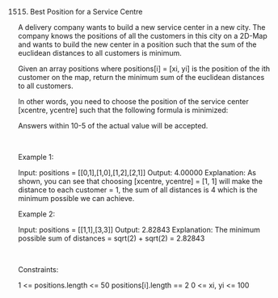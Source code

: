 1515. Best Position for a Service Centre

A delivery company wants to build a new service center in a new city. The company knows the positions of all the customers in this city on a 2D-Map and wants to build the new center in a position such that the sum of the euclidean distances to all customers is minimum.

Given an array positions where positions[i] = [xi, yi] is the position of the ith customer on the map, return the minimum sum of the euclidean distances to all customers.

In other words, you need to choose the position of the service center [xcentre, ycentre] such that the following formula is minimized:

Answers within 10-5 of the actual value will be accepted.

 

Example 1:

Input: positions = [[0,1],[1,0],[1,2],[2,1]]
Output: 4.00000
Explanation: As shown, you can see that choosing [xcentre, ycentre] = [1, 1] will make the distance to each customer = 1, the sum of all distances is 4 which is the minimum possible we can achieve.


Example 2:

Input: positions = [[1,1],[3,3]]
Output: 2.82843
Explanation: The minimum possible sum of distances = sqrt(2) + sqrt(2) = 2.82843


 

Constraints:

1 <= positions.length <= 50
positions[i].length == 2
0 <= xi, yi <= 100